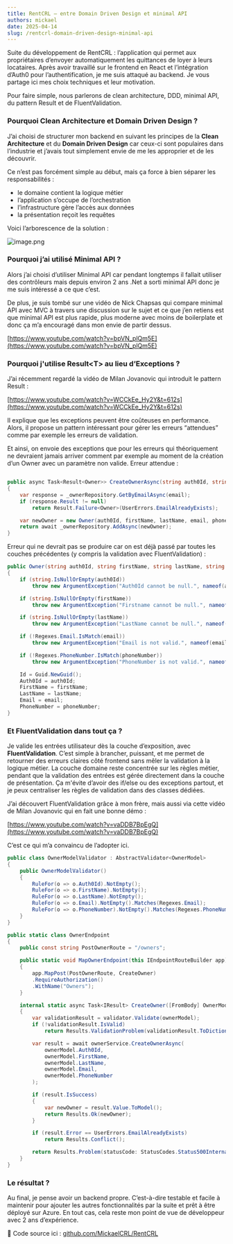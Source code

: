 ```yaml
---
title: RentCRL – entre Domain Driven Design et minimal API
authors: mickael
date: 2025-04-14
slug: /rentcrl-domain-driven-design-minimal-api
---
```


Suite du développement de RentCRL : l’application qui permet aux propriétaires d’envoyer automatiquement les quittances de loyer à leurs locataires. Après avoir travaillé sur le frontend en React et l’intégration d’Auth0 pour l’authentification, je me suis attaqué au backend. Je vous partage ici mes choix techniques et leur motivation.

Pour faire simple, nous parlerons de clean architecture, DDD, minimal API, du pattern Result et de FluentValidation.

<!-- truncate -->

### Pourquoi Clean Architecture et Domain Driven Design ?

J’ai choisi de structurer mon backend en suivant les principes de la **Clean Architecture** et du **Domain Driven Design** car ceux-ci sont populaires dans l’industrie et j’avais tout simplement envie de me les approprier et de les découvrir.

Ce n’est pas forcément simple au début, mais ça force à bien séparer les responsabilités :

- le domaine contient la logique métier
- l’application s’occupe de l’orchestration
- l’infrastructure gère l’accès aux données
- la présentation reçoit les requêtes

Voici l’arborescence de la solution :

![image.png](../static/img/image.png)

### Pourquoi j’ai utilisé Minimal API ?

Alors j’ai choisi d’utiliser Minimal API car pendant longtemps il fallait utiliser des contrôleurs mais depuis environ 2 ans .Net a sorti minimal API donc je me suis intéressé a ce que c’est.

De plus, je suis tombé sur une vidéo de Nick Chapsas qui compare minimal API avec MVC à travers une discussion sur le sujet et ce que j’en retiens est que minimal API est plus rapide, plus moderne avec moins de boilerplate et donc ça m’a encouragé dans mon envie de partir dessus.

[https://www.youtube.com/watch?v=bpVN_plQm5E](https://www.youtube.com/watch?v=bpVN_plQm5E)

### Pourquoi j'utilise Result&lt;T&gt; au lieu d’Exceptions ?

J’ai récemment regardé la vidéo de Milan Jovanovic qui introduit le pattern Result :

[https://www.youtube.com/watch?v=WCCkEe_Hy2Y&t=612s](https://www.youtube.com/watch?v=WCCkEe_Hy2Y&t=612s)

Il explique que les exceptions peuvent être coûteuses en performance. Alors, il propose un pattern intéressant pour gérer les erreurs “attendues” comme par exemple les erreurs de validation.

Et ainsi, on envoie des exceptions que pour les erreurs qui théoriquement ne devraient jamais arriver comment par exemple au moment de la création d’un Owner avec un paramètre non valide.
Erreur attendue :

```csharp

public async Task<Result<Owner>> CreateOwnerAsync(string auth0Id, string firstName, string lastName, string email, string phoneNumber)
{
    var response = _ownerRepository.GetByEmailAsync(email);
    if (response.Result != null)
        return Result.Failure<Owner>(UserErrors.EmailAlreadyExists);

    var newOwner = new Owner(auth0Id, firstName, lastName, email, phoneNumber);
    return await _ownerRepository.AddAsync(newOwner);
}
```

Erreur qui ne devrait pas se produire car on est déjà passé par toutes les couches précédentes (y compris la validation avec FluentValidation) :

```csharp
public Owner(string auth0Id, string firstName, string lastName, string email, string phoneNumber)
{
    if (string.IsNullOrEmpty(auth0Id))
        throw new ArgumentException("Auth0Id cannot be null.", nameof(auth0Id));

    if (string.IsNullOrEmpty(firstName))
        throw new ArgumentException("Firstname cannot be null.", nameof(firstName));

    if (string.IsNullOrEmpty(lastName))
        throw new ArgumentException("LastName cannot be null.", nameof(lastName));

    if (!Regexes.Email.IsMatch(email))
        throw new ArgumentException("Email is not valid.", nameof(email));

    if (!Regexes.PhoneNumber.IsMatch(phoneNumber))
        throw new ArgumentException("PhoneNumber is not valid.", nameof(phoneNumber));

    Id = Guid.NewGuid();
    Auth0Id = auth0Id;
    FirstName = firstName;
    LastName = lastName;
    Email = email;
    PhoneNumber = phoneNumber;
}
```

### Et FluentValidation dans tout ça ?

Je valide les entrées utilisateur dès la couche d’exposition, avec **FluentValidation**. C’est simple à brancher, puissant, et me permet de retourner des erreurs claires côté frontend sans mêler la validation à la logique métier. La couche domaine reste concentrée sur les règles métier, pendant que la validation des entrées est gérée directement dans la couche de présentation. Ça m'évite d’avoir des if/else ou des exceptions partout, et je peux centraliser les règles de validation dans des classes dédiées.

J’ai découvert FluentValidation grâce à mon frère, mais aussi via cette vidéo de Milan Jovanovic qui en fait une bonne démo :

[https://www.youtube.com/watch?v=vaDDB7BpEgQ](https://www.youtube.com/watch?v=vaDDB7BpEgQ)

C’est ce qui m’a convaincu de l’adopter ici.

```csharp
public class OwnerModelValidator : AbstractValidator<OwnerModel>
{
    public OwnerModelValidator()
    {
        RuleFor(o => o.Auth0Id).NotEmpty();
        RuleFor(o => o.FirstName).NotEmpty();
        RuleFor(o => o.LastName).NotEmpty();
        RuleFor(o => o.Email).NotEmpty().Matches(Regexes.Email);
        RuleFor(o => o.PhoneNumber).NotEmpty().Matches(Regexes.PhoneNumber);
    }
}
```

```csharp
public static class OwnerEndpoint
{
    public const string PostOwnerRoute = "/owners";

    public static void MapOwnerEndpoint(this IEndpointRouteBuilder app)
    {
        app.MapPost(PostOwnerRoute, CreateOwner)
        .RequireAuthorization()
        .WithName("Owners");
    }

    internal static async Task<IResult> CreateOwner([FromBody] OwnerModel ownerModel, IOwnerService ownerService, IValidator<OwnerModel> validator)
    {
        var validationResult = validator.Validate(ownerModel);
        if (!validationResult.IsValid)
            return Results.ValidationProblem(validationResult.ToDictionary());

        var result = await ownerService.CreateOwnerAsync(
            ownerModel.Auth0Id,
            ownerModel.FirstName,
            ownerModel.LastName,
            ownerModel.Email,
            ownerModel.PhoneNumber
        );

        if (result.IsSuccess)
        {
            var newOwner = result.Value.ToModel();
            return Results.Ok(newOwner);
        }

        if (result.Error == UserErrors.EmailAlreadyExists)
            return Results.Conflict();

        return Results.Problem(statusCode: StatusCodes.Status500InternalServerError);
    }
}
```

### Le résultat ?

Au final, je pense avoir un backend propre. C’est-à-dire testable et facile à maintenir pour ajouter les autres fonctionnalités par la suite et prêt à être déployé sur Azure. En tout cas, cela reste mon point de vue de développeur avec 2 ans d’expérience.

📁 Code source ici : [github.com/MickaelCRL/RentCRL](https://github.com/MickaelCRL/RentCRL)
